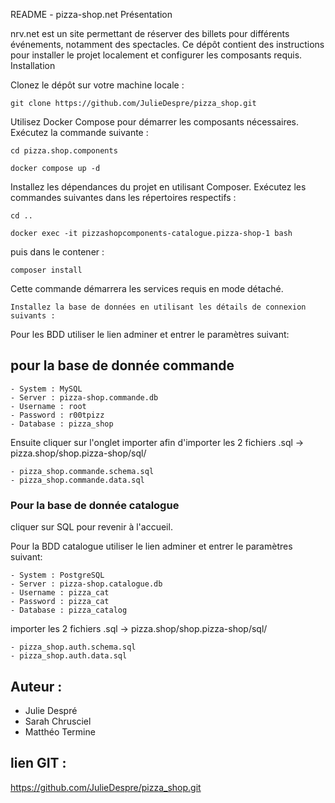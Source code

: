 README - pizza-shop.net
Présentation

nrv.net est un site permettant de réserver des billets pour différents événements, notamment des spectacles. Ce dépôt contient des instructions pour installer le projet localement et configurer les composants requis.
Installation

Clonez le dépôt sur votre machine locale :

    git clone https://github.com/JulieDespre/pizza_shop.git

Utilisez Docker Compose pour démarrer les composants nécessaires. Exécutez la commande suivante :

    cd pizza.shop.components

    docker compose up -d

Installez les dépendances du projet en utilisant Composer. Exécutez les commandes suivantes dans les répertoires respectifs :

    cd ..

    docker exec -it pizzashopcomponents-catalogue.pizza-shop-1 bash

puis dans le contener : 
    
    composer install

Cette commande démarrera les services requis en mode détaché.

    Installez la base de données en utilisant les détails de connexion suivants :

Pour les BDD utiliser le lien adminer et entrer le paramètres suivant:

## pour la base de donnée commande

    - System : MySQL
    - Server : pizza-shop.commande.db
    - Username : root
    - Password : r00tpizz
    - Database : pizza_shop

Ensuite cliquer sur l'onglet importer afin d'importer les 2 fichiers .sql -> pizza.shop/shop.pizza-shop/sql/

    - pizza_shop.commande.schema.sql
    - pizza_shop.commande.data.sql

### Pour la base de donnée catalogue

cliquer sur SQL pour revenir à l'accueil.

Pour la BDD catalogue utiliser le lien adminer et entrer le paramètres suivant:

    - System : PostgreSQL
    - Server : pizza-shop.catalogue.db
    - Username : pizza_cat
    - Password : pizza_cat
    - Database : pizza_catalog

importer les 2 fichiers .sql -> pizza.shop/shop.pizza-shop/sql/

    - pizza_shop.auth.schema.sql
    - pizza_shop.auth.data.sql

## Auteur :

- Julie Despré
- Sarah Chrusciel
- Matthéo Termine

## lien GIT :

https://github.com/JulieDespre/pizza_shop.git
